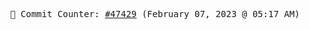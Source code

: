 <p align="center">
    <samp>
        📮 Commit Counter: <a href="https://github.com/Javascript-void0/Javascript-void0/commits/main">#47429</a> (February 07, 2023 @ 05:17 AM)
    </samp>
</p>